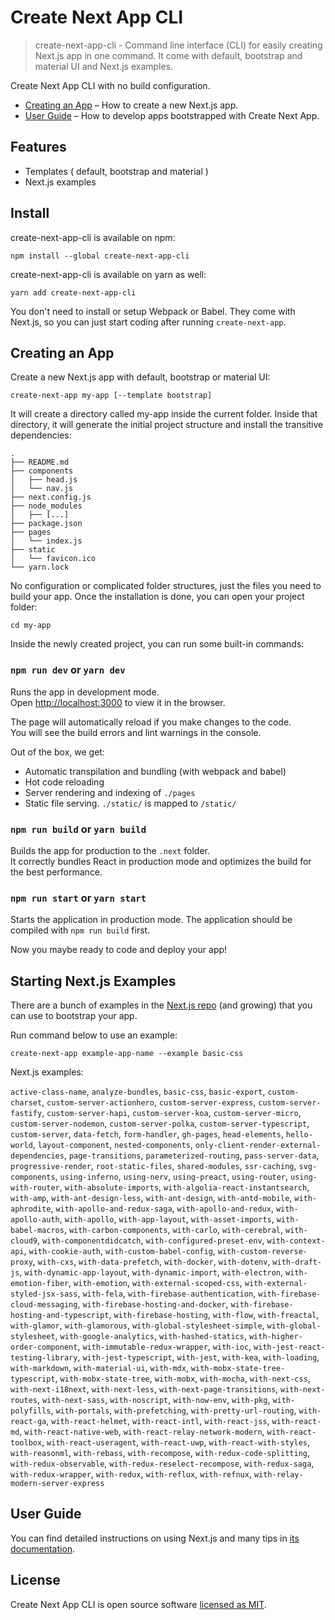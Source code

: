 # Create Next App CLI

> create-next-app-cli - Command line interface (CLI) for easily creating Next.js app in one command. It come with default, bootstrap and material UI and Next.js examples.

Create Next App CLI with no build configuration.

  - [Creating an App](#creating-an-app) – How to create a new Next.js app.
  - [User Guide](https://nextjs.org/docs/) – How to develop apps bootstrapped with Create Next App.

## Features

  - Templates ( default, bootstrap and material )
  - Next.js examples

## Install

create-next-app-cli is available on npm:

```
npm install --global create-next-app-cli
```

create-next-app-cli is available on yarn as well:

```
yarn add create-next-app-cli
```

You don't need to install or setup Webpack or Babel. They come with Next.js, so you can just start coding after running `create-next-app`.

## Creating an App

Create a new Next.js app with default, bootstrap or material UI:

```
create-next-app my-app [--template bootstrap]
```

It will create a directory called my-app inside the current folder.
Inside that directory, it will generate the initial project structure and install the transitive dependencies:

```
.
├── README.md
├── components
│   ├── head.js
│   └── nav.js
├── next.config.js
├── node_modules
│   ├── [...]
├── package.json
├── pages
│   └── index.js
├── static
│   └── favicon.ico
└── yarn.lock
```

No configuration or complicated folder structures, just the files you need to build your app. Once the installation is done, you can open your project folder:

```
cd my-app
```

Inside the newly created project, you can run some built-in commands:

### `npm run dev` or `yarn dev`

Runs the app in development mode.<br/>
Open [http://localhost:3000](http://localhost:3000) to view it in the browser.

The page will automatically reload if you make changes to the code.<br>
You will see the build errors and lint warnings in the console.

Out of the box, we get:

  - Automatic transpilation and bundling (with webpack and babel)
  - Hot code reloading
  - Server rendering and indexing of `./pages`
  - Static file serving. `./static/` is mapped to `/static/`

### `npm run build` or `yarn build`

Builds the app for production to the `.next` folder.<br/>
It correctly bundles React in production mode and optimizes the build for the best performance.

### `npm run start` or `yarn start`

Starts the application in production mode. The application should be compiled with `npm run build` first.

Now you maybe ready to code and deploy your app!

## Starting Next.js Examples

There are a bunch of examples in the [Next.js repo](https://github.com/zeit/next.js/tree/canary/examples) (and growing) that you can use to bootstrap your app.

Run command below to use an example:

```
create-next-app example-app-name --example basic-css
```

Next.js examples:

`active-class-name`, `analyze-bundles`, `basic-css`, `basic-export`, `custom-charset`, `custom-server-actionhero`, `custom-server-express`, `custom-server-fastify`, `custom-server-hapi`, `custom-server-koa`, `custom-server-micro`, `custom-server-nodemon`, `custom-server-polka`, `custom-server-typescript`, `custom-server`, `data-fetch`, `form-handler`, `gh-pages`, `head-elements`, `hello-world`, `layout-component`, `nested-components`, `only-client-render-external-dependencies`, `page-transitions`, `parameterized-routing`, `pass-server-data`, `progressive-render`, `root-static-files`, `shared-modules`, `ssr-caching`, `svg-components`, `using-inferno`, `using-nerv`, `using-preact`, `using-router`, `using-with-router`, `with-absolute-imports`, `with-algolia-react-instantsearch`, `with-amp`, `with-ant-design-less`, `with-ant-design`, `with-antd-mobile`, `with-aphrodite`, `with-apollo-and-redux-saga`, `with-apollo-and-redux`, `with-apollo-auth`, `with-apollo`, `with-app-layout`, `with-asset-imports`, `with-babel-macros`, `with-carbon-components`, `with-carlo`, `with-cerebral`, `with-cloud9`, `with-componentdidcatch`, `with-configured-preset-env`, `with-context-api`, `with-cookie-auth`, `with-custom-babel-config`, `with-custom-reverse-proxy`, `with-cxs`, `with-data-prefetch`, `with-docker`, `with-dotenv`, `with-draft-js`, `with-dynamic-app-layout`, `with-dynamic-import`, `with-electron`, `with-emotion-fiber`, `with-emotion`, `with-external-scoped-css`, `with-external-styled-jsx-sass`, `with-fela`, `with-firebase-authentication`, `with-firebase-cloud-messaging`, `with-firebase-hosting-and-docker`, `with-firebase-hosting-and-typescript`, `with-firebase-hosting`, `with-flow`, `with-freactal`, `with-glamor`, `with-glamorous`, `with-global-stylesheet-simple`, `with-global-stylesheet`, `with-google-analytics`, `with-hashed-statics`, `with-higher-order-component`, `with-immutable-redux-wrapper`, `with-ioc`, `with-jest-react-testing-library`, `with-jest-typescript`, `with-jest`, `with-kea`, `with-loading`, `with-markdown`, `with-material-ui`, `with-mdx`, `with-mobx-state-tree-typescript`, `with-mobx-state-tree`, `with-mobx`, `with-mocha`, `with-next-css`, `with-next-i18next`, `with-next-less`, `with-next-page-transitions`, `with-next-routes`, `with-next-sass`, `with-noscript`, `with-now-env`, `with-pkg`, `with-polyfills`, `with-portals`, `with-prefetching`, `with-pretty-url-routing`, `with-react-ga`, `with-react-helmet`, `with-react-intl`, `with-react-jss`, `with-react-md`, `with-react-native-web`, `with-react-relay-network-modern`, `with-react-toolbox`, `with-react-useragent`, `with-react-uwp`, `with-react-with-styles`, `with-reasonml`, `with-rebass`, `with-recompose`, `with-redux-code-splitting`, `with-redux-observable`, `with-redux-reselect-recompose`, `with-redux-saga`, `with-redux-wrapper`, `with-redux`, `with-reflux`, `with-refnux`, `with-relay-modern-server-express`

## User Guide

You can find detailed instructions on using Next.js and many tips in [its documentation](https://nextjs.org/docs/).

## License

Create Next App CLI is open source software [licensed as MIT](https://github.com/themodernjavascript/create-next-app-cli/blob/master/LICENSE).
